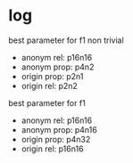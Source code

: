 # log

best parameter for f1 non trivial

* anonym rel: p16n16
* anonym prop: p4n2
* origin prop: p2n1
* origin rel: p2n2

best parameter for f1

* anonym rel: p16n16
* anonym prop: p4n16
* origin prop: p4n32
* origin rel: p16n16
